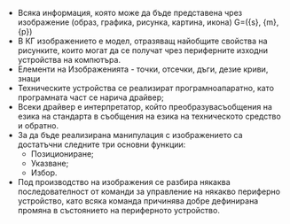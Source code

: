 - Всяка информация, която може да бъде представена чрез изображение (образ, графика, рисунка, картина, икона) G=({s}, {m}, {p})
- В КГ изображението е модел, отразяващ найобщите свойства на рисунките, които могат да се получат чрез периферните изходни устройства на компютъра.
- Елементи на Изображенията - точки, отсечки, дъги, дезие криви, знаци
- Техническите устройства се реализират програмноапаратно, като програмната част се нарича драйвер; 
- Всеки драйвер е интерпретатор, който преобразувасъобщения на езика на стандарта в съобщения на езика на техническото средство и обратно.
- За да бъде реализирана манипулация с изображението са достатъчни следните три основни функции: 
  - Позициониране;
  - Указване;
  - Избор.
- Под производство на изображения се разбира някаква последователност от команди за управление на някакво периферно устройство, като всяка команда причинява добре дефинирана промяна в състоянието на периферното устройство.
